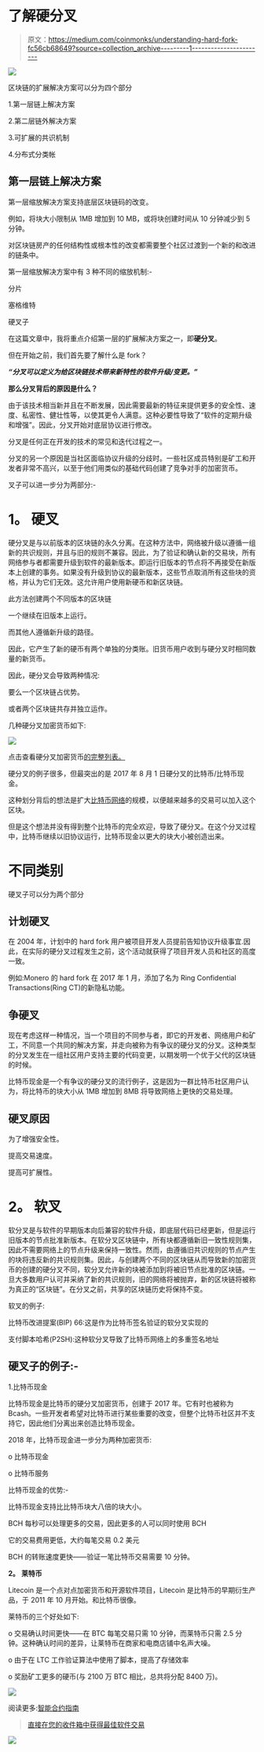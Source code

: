 # 了解硬分叉

> 原文：<https://medium.com/coinmonks/understanding-hard-fork-fc56cb68649?source=collection_archive---------1----------------------->

![](img/6aa0d0fd50cbbfcd63e6e477f0080007.png)

区块链的扩展解决方案可以分为四个部分

1.第一层链上解决方案

2.第二层链外解决方案

3.可扩展的共识机制

4.分布式分类帐

## **第一层链上解决方案**

第一层缩放解决方案支持底层区块链码的改变。

例如，将块大小限制从 1MB 增加到 10 MB，或将块创建时间从 10 分钟减少到 5 分钟。

对区块链房产的任何结构性或根本性的改变都需要整个社区过渡到一个新的和改进的链条中。

第一层缩放解决方案中有 3 种不同的缩放机制:-

分片

塞格维特

硬叉子

在这篇文章中，我将重点介绍第一层的扩展解决方案之一，即**硬分叉**。

但在开始之前，我们首先要了解什么是 fork？

***“分叉可以定义为给区块链技术带来新特性的软件升级/变更。”***

**那么分叉背后的原因是什么？**

由于该技术相当新并且在不断发展，因此需要最新的特征来提供更多的安全性、速度、私密性、健壮性等，以使其更令人满意。这种必要性导致了“软件的定期升级和增强”。因此，分叉开始对底层协议进行修改。

分叉是任何正在开发的技术的常见和迭代过程之一。

分叉的另一个原因是当社区面临协议升级的分歧时。一些社区成员特别是矿工和开发者非常不高兴，以至于他们用类似的基础代码创建了竞争对手的加密货币。

叉子可以进一步分为两部分:-

# **1。** **硬叉**

硬分叉是与以前版本的区块链的永久分离。在这种方法中，网络被升级以遵循一组新的共识规则，并且与旧的规则不兼容。因此，为了验证和确认新的交易块，所有网络参与者都需要升级到软件的最新版本。即运行旧版本的节点将不再接受在新版本上创建的事务。如果没有升级到协议的最新版本，这些节点取消所有这些块的资格，并认为它们无效。这允许用户使用新硬币和新区块链。

此方法创建两个不同版本的区块链

一个继续在旧版本上运行。

而其他人遵循新升级的路径。

因此，它产生了新的硬币有两个单独的分类账。旧货币用户收到与硬分叉时相同数量的新货币。

因此，硬分叉会导致两种情况:

要么一个区块链占优势。

或者两个区块链共存并独立运作。

几种硬分叉加密货币如下:

![](img/2eb0792de3d319a1711fec06cf78a8e1.png)

点击查看硬分叉加密货币[的完整列表。](https://www.forks.net/list/)

硬分叉的例子很多，但最突出的是 2017 年 8 月 1 日硬分叉的比特币/比特币现金。

这种划分背后的想法是扩大[比特币网络](https://blog.coincodecap.com/a-candid-explanation-of-bitcoin/)的规模，以便越来越多的交易可以加入这个区块。

但是这个想法并没有得到整个比特币的完全欢迎，导致了硬分叉。在这个分叉过程中，比特币继续以旧协议运行，比特币现金以更大的块大小被创造出来。

# **不同类别**

硬叉子可以分为两个部分

## **计划硬叉**

在 2004 年，计划中的 hard fork 用户被项目开发人员提前告知协议升级事宜.因此，在实际的硬分叉过程发生之前，这个活动就获得了项目开发人员和社区的高度一致。

例如:Monero 的 hard fork 在 2017 年 1 月，添加了名为 Ring Confidential Transactions(Ring CT)的新隐私功能。

## **争硬叉**

现在考虑这样一种情况，当一个项目的不同参与者，即它的开发者、网络用户和矿工，不同意一个共同的解决方案，并走向被称为有争议的硬分叉的分叉。这种类型的分叉发生在一组社区用户支持主要的代码变更，以期发明一个优于父代的区块链的时候。

比特币现金是一个有争议的硬分叉的流行例子，这是因为一群比特币社区用户认为，将比特币的块大小从 1MB 增加到 8MB 将导致网络上更快的交易处理。

## **硬叉原因**

为了增强安全性。

提高交易速度。

提高可扩展性。

# **2。** **软叉**

软分叉是与软件的早期版本向后兼容的软件升级，即底层代码已经更新，但是运行旧版本的节点批准新版本。在软分叉区块链中，所有块都遵循新旧一致性规则集，因此不需要网络上的节点升级来保持一致性。然而，由遵循旧共识规则的节点产生的块将违反新的共识规则集。因此，与创建两个不同的区块链从而导致新的加密货币的创建的硬分叉不同，软分叉允许新的块被添加到将被旧节点批准的区块链。一旦大多数用户认可并采纳了新的共识规则，旧的网络将被抛弃，新的区块链将被称为真正的“区块链”。在分叉之前，共享的区块链历史将保持不变。

软叉的例子:

比特币改进提案(BIP) 66:这是作为比特币签名验证的软分叉实现的

支付脚本哈希(P2SH):这种软分叉导致了比特币网络上的多重签名地址

## **硬叉子的例子:-**

1.比特币现金

比特币现金是比特币的硬分叉加密货币，创建于 2017 年。它有时也被称为 Bcash。一些开发者希望对比特币进行某些重要的改变，但整个比特币社区并不支持它，因此他们分离出来创造比特币现金。

2018 年，比特币现金进一步分为两种加密货币:

o 比特币现金

o 比特币服务

比特币现金的优势:-

比特币现金支持比比特币块大八倍的块大小。

BCH 每秒可以处理更多的交易，因此更多的人可以同时使用 BCH

它的交易费用更低，大约每笔交易 0.2 美元

BCH 的转账速度更快——验证一笔比特币交易需要 10 分钟。

**2。** **莱特币**

Litecoin 是一个点对点加密货币和开源软件项目，Litecoin 是比特币的早期衍生产品，于 2011 年 10 月开始。和比特币很像。

莱特币的三个好处如下:

o 交易确认时间更快——在 BTC 每笔交易只需 10 分钟，而莱特币只需 2.5 分钟。这种确认时间的差异，让莱特币在商家和电商店铺中名声大噪。

o 由于在 LTC 工作验证算法中使用了脚本，提高了存储效率

o 奖励矿工更多的硬币(与 2100 万 BTC 相比，总共将分配 8400 万)。

![](img/ed43b9599621b3e64b28135cc853d67f.png)

阅读更多:[智能合约指南](/@tulip311bit/a-guide-to-smart-contracts-ad783eb015aa)

> [直接在您的收件箱中获得最佳软件交易](https://coincodecap.com/?utm_source=coinmonks)

[![](img/7c0b3dfdcbfea594cc0ae7d4f9bf6fcb.png)](https://coincodecap.com/?utm_source=coinmonks)
